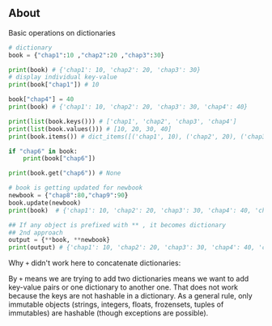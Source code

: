 ## About
Basic operations on dictionaries

```python
# dictionary
book = {"chap1":10 ,"chap2":20 ,"chap3":30}

print(book) # {'chap1': 10, 'chap2': 20, 'chap3': 30}
# display individual key-value
print(book["chap1"]) # 10

book["chap4"] = 40
print(book) # {'chap1': 10, 'chap2': 20, 'chap3': 30, 'chap4': 40}

print(list(book.keys())) # ['chap1', 'chap2', 'chap3', 'chap4']
print(list(book.values())) # [10, 20, 30, 40]
print(book.items()) # dict_items([('chap1', 10), ('chap2', 20), ('chap3', 30), ('chap4', 40)])

if "chap6" in book:
    print(book["chap6"])

print(book.get("chap6")) # None    

# book is getting updated for newbook
newbook = {"chap8":80,"chap9":90}
book.update(newbook)
print(book)  # {'chap1': 10, 'chap2': 20, 'chap3': 30, 'chap4': 40, 'chap8': 80, 'chap9': 90}

## If any object is prefixed with ** , it becomes dictionary
## 2nd approach
output = {**book, **newbook}
print(output) # {'chap1': 10, 'chap2': 20, 'chap3': 30, 'chap4': 40, 'chap8': 80, 'chap9': 90}
```
Why `+` didn't work here to concatenate dictionaries:

By `+` means we are trying to add two dictionaries means we want to add key-value pairs or one dictionary to another one. That does not work because the keys are not hashable in a dictionary. As a general rule, only immutable objects (strings, integers, floats, frozensets, tuples of immutables) are hashable (though exceptions are possible).
